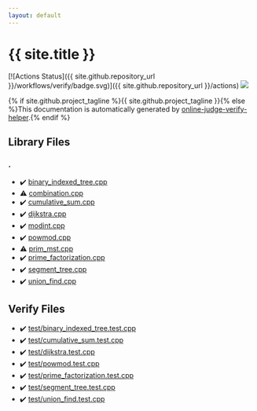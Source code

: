 ```yaml
---
layout: default
---
```


<!-- mathjax config similar to math.stackexchange -->
<script type="text/javascript" async
  src="https://cdnjs.cloudflare.com/ajax/libs/mathjax/2.7.5/MathJax.js?config=TeX-MML-AM_CHTML">
</script>
<script type="text/x-mathjax-config">
  MathJax.Hub.Config({
    TeX: { equationNumbers: { autoNumber: "AMS" }},
    tex2jax: {
      inlineMath: [ ['$','$'] ],
      processEscapes: true
    },
    "HTML-CSS": { matchFontHeight: false },
    displayAlign: "left",
    displayIndent: "2em"
  });
</script>

<script type="text/javascript" src="https://cdnjs.cloudflare.com/ajax/libs/jquery/3.4.1/jquery.min.js"></script>
<script src="https://cdn.jsdelivr.net/npm/jquery-balloon-js@1.1.2/jquery.balloon.min.js" integrity="sha256-ZEYs9VrgAeNuPvs15E39OsyOJaIkXEEt10fzxJ20+2I=" crossorigin="anonymous"></script>
<script type="text/javascript" src="assets/js/copy-button.js"></script>
<link rel="stylesheet" href="assets/css/copy-button.css" />


# {{ site.title }}

[![Actions Status]({{ site.github.repository_url }}/workflows/verify/badge.svg)]({{ site.github.repository_url }}/actions)
<a href="{{ site.github.repository_url }}"><img src="https://img.shields.io/github/last-commit/{{ site.github.owner_name }}/{{ site.github.repository_name }}" /></a>

{% if site.github.project_tagline %}{{ site.github.project_tagline }}{% else %}This documentation is automatically generated by <a href="https://github.com/kmyk/online-judge-verify-helper">online-judge-verify-helper</a>.{% endif %}

## Library Files

<div id="5058f1af8388633f609cadb75a75dc9d"></div>

### .

* :heavy_check_mark: <a href="library/binary_indexed_tree.cpp.html">binary_indexed_tree.cpp</a>
* :warning: <a href="library/combination.cpp.html">combination.cpp</a>
* :heavy_check_mark: <a href="library/cumulative_sum.cpp.html">cumulative_sum.cpp</a>
* :heavy_check_mark: <a href="library/dijkstra.cpp.html">dijkstra.cpp</a>
* :heavy_check_mark: <a href="library/modint.cpp.html">modint.cpp</a>
* :heavy_check_mark: <a href="library/powmod.cpp.html">powmod.cpp</a>
* :warning: <a href="library/prim_mst.cpp.html">prim_mst.cpp</a>
* :heavy_check_mark: <a href="library/prime_factorization.cpp.html">prime_factorization.cpp</a>
* :heavy_check_mark: <a href="library/segment_tree.cpp.html">segment_tree.cpp</a>
* :heavy_check_mark: <a href="library/union_find.cpp.html">union_find.cpp</a>


## Verify Files

* :heavy_check_mark: <a href="verify/test/binary_indexed_tree.test.cpp.html">test/binary_indexed_tree.test.cpp</a>
* :heavy_check_mark: <a href="verify/test/cumulative_sum.test.cpp.html">test/cumulative_sum.test.cpp</a>
* :heavy_check_mark: <a href="verify/test/dijkstra.test.cpp.html">test/dijkstra.test.cpp</a>
* :heavy_check_mark: <a href="verify/test/powmod.test.cpp.html">test/powmod.test.cpp</a>
* :heavy_check_mark: <a href="verify/test/prime_factorization.test.cpp.html">test/prime_factorization.test.cpp</a>
* :heavy_check_mark: <a href="verify/test/segment_tree.test.cpp.html">test/segment_tree.test.cpp</a>
* :heavy_check_mark: <a href="verify/test/union_find.test.cpp.html">test/union_find.test.cpp</a>


